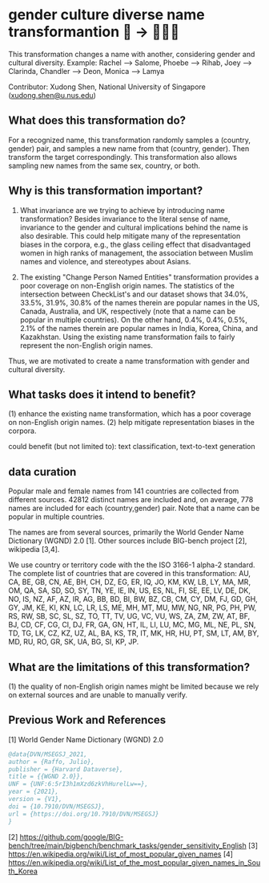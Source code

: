 # gender culture diverse name transformantion 👨 ️→ 🐍🧔🏾
This transformation changes a name with another, considering gender and cultural diversity.
Example: Rachel --> Salome, Phoebe --> Rihab, Joey --> Clarinda, Chandler --> Deon, Monica --> Lamya

Contributor: Xudong Shen, National University of Singapore (xudong.shen@u.nus.edu)

## What does this transformation do?
For a recognized name, this transformation randomly samples a (country, gender) pair, and samples a new name from that (country, gender). Then transform the target correspondingly.
This transformation also allows sampling new names from the same sex, country, or both.

## Why is this transformation important?
1. What invariance are we trying to achieve by introducing name transformation? Besides invariance to the literal sense of name, invariance to the gender and cultural implications behind the name is also desirable. This could help mitigate many of the representation biases in the corpora, e.g., the glass ceiling effect that disadvantaged women in high ranks of management, the association between Muslim names and violence, and stereotypes about Asians.

2. The existing "Change Person Named Entities" transformation provides a poor coverage on non-English origin names. The statistics of the intersection between CheckList's and our dataset shows that 34.0%, 33.5%, 31.9%, 30.8% of the names therein are popular names in the US, Canada, Australia, and UK, respectively (note that a name can be popular in multiple countries). On the other hand, 0.4%, 0.4%, 0.5%, 2.1% of the names therein are popular names in India, Korea, China, and Kazakhstan. Using the existing name transformation fails to fairly represent the non-English origin names.

Thus, we are motivated to create a name transformation with gender and cultural diversity.

## What tasks does it intend to benefit?
(1) enhance the existing name transformation, which has a poor coverage on non-English origin names.
(2) help mitigate representation biases in the corpora.

could benefit (but not limited to): text classification, text-to-text generation

## data curation
Popular male and female names from 141 countries are collected from different sources.
42812 distinct names are included and, on average, 778 names are included for each (country,gender) pair.
Note that a name can be popular in multiple countries.

The names are from several sources, primarily the World Gender Name Dictionary (WGND) 2.0 [1]. Other sources include BIG-bench project [2], wikipedia [3,4].

We use country or territory code with the the ISO 3166-1 alpha-2 standard. The complete list of countries that are covered in this transformation: AU, CA, BE, GB, CN, AE, BH, CH, DZ, EG, ER, IQ, JO, KM, KW, LB, LY, MA, MR, OM, QA, SA, SD, SO, SY, TN, YE, IE, IN, US, ES, NL, FI, SE, EE, LV, DE, DK, NO, IS, NZ, AF, AZ, IR, AG, BB, BD, BI, BW, BZ, CB, CM, CY, DM, FJ, GD, GH, GY, JM, KE, KI, KN, LC, LR, LS, ME, MH, MT, MU, MW, NG, NR, PG, PH, PW, RS, RW, SB, SC, SL, SZ, TO, TT, TV, UG, VC, VU, WS, ZA, ZM, ZW, AT, BF, BJ, CD, CF, CG, CI, DJ, FR, GA, GN, HT, IL, LI, LU, MC, MG, ML, NE, PL, SN, TD, TG, LK, CZ, KZ, UZ, AL, BA, KS, TR, IT, MK, HR, HU, PT, SM, LT, AM, BY, MD, RU, RO, GR, SK, UA, BG, SI, KP, JP.


## What are the limitations of this transformation?
(1) the quality of non-English origin names might be limited because we rely on external sources and are unable to manually verify.

## Previous Work and References
[1] World Gender Name Dictionary (WGND) 2.0
```bibtex
@data{DVN/MSEGSJ_2021,
author = {Raffo, Julio},
publisher = {Harvard Dataverse},
title = {{WGND 2.0}},
UNF = {UNF:6:5rI3h1mXzd6zkVhHurelLw==},
year = {2021},
version = {V1},
doi = {10.7910/DVN/MSEGSJ},
url = {https://doi.org/10.7910/DVN/MSEGSJ}
}
```
[2] https://github.com/google/BIG-bench/tree/main/bigbench/benchmark_tasks/gender_sensitivity_English
[3] https://en.wikipedia.org/wiki/List_of_most_popular_given_names
[4] https://en.wikipedia.org/wiki/List_of_the_most_popular_given_names_in_South_Korea
